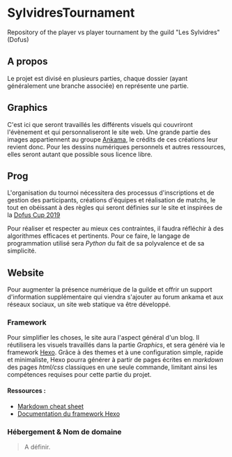 # SylvidresTournament
Repository of the player vs player tournament by the guild "Les Sylvidres" (Dofus)

## A propos
Le projet est divisé en plusieurs parties, chaque dossier (ayant généralement une branche associée) en représente une partie.

## Graphics
C'est ici que seront travaillés les différents visuels qui couvriront l'évènement et qui personnaliseront le site web.
Une grande partie des images appartiennent au groupe [Ankama](http://www.ankama-group.com/fr), le crédits de ces créations leur revient donc. Pour les dessins numériques personnels et autres ressources, elles seront autant que possible sous licence libre.

## Prog
L'organisation du tournoi nécessitera des processus d'inscriptions et de gestion des participants, créations d'équipes et réalisation de matchs, le tout en obéissant à des règles qui seront définies sur le site et inspirées de la [Dofus Cup 2019](https://dofus.jeuxonline.info/actualite/56994/introduction-dofus-cup-2019)

Pour réaliser et respecter au mieux ces contraintes, il faudra réfléchir à des algorithmes efficaces et pertinents. Pour ce faire, le langage de programmation utilisé sera *Python* du fait de sa polyvalence et de sa simplicité.

## Website
Pour augmenter la présence numérique de la guilde et offrir un support d'information supplémentaire qui viendra s'ajouter au forum ankama et aux réseaux sociaux, un site web statique va être développé.

### Framework
Pour simplifier les choses, le site aura l'aspect général d'un blog. Il réutilisera les visuels travaillés dans la partie *Graphics*, et sera généré via le framework [Hexo](https://hexo.io/). 
Grâce à des themes et à une configuration simple, rapide et minimaliste, Hexo pourra générer à partir de pages écrites en *markdown* des pages *html/css* classiques en une seule commande, limitant ainsi les compétences requises pour cette partie du projet.

#### Ressources :
- [Markdown cheat sheet](https://github.com/adam-p/markdown-here/wiki/Markdown-Cheatsheet)
- [Documentation du framework Hexo](https://hexo.io/docs/)

### Hébergement & Nom de domaine
> A définir.
